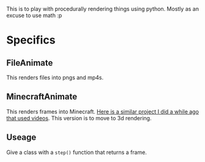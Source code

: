 This is to play with procedurally rendering things using python. Mostly as an excuse to use math :p

# Specifics
## FileAnimate
This renders files into pngs and mp4s.

## MinecraftAnimate
This renders frames into Minecraft. [Here is a similar project I did a while ago that used videos](https://www.youtube.com/watch?v=uOspgfu_BaU). This version is to move to 3d rendering.

## Useage
Give a class with a `step()` function that returns a frame.
